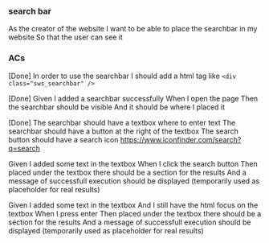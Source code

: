 ### search bar
As the creator of the website
I want to be able to place the searchbar in my website
So that the user can see it

### ACs
[Done]
In order to use the searchbar I should add a html tag like `<div class="sws_searchbar" />`

[Done]
Given I added a searchbar successfully
When I open the page
Then the searchbar should be visible
And it should be where I placed it

[Done]
The searchbar should have a textbox where to enter text
The searchbar should have a button at the right of the textbox
The search button should have a search icon
    https://www.iconfinder.com/search?q=search

Given I added some text in the textbox
When I click the search button
Then placed under the textbox there should be a section for the results
And a message of successfull execution should be displayed (temporarily used as placeholder for real results)

Given I added some text in the textbox
And I still have the html focus on the textbox
When I press enter
Then placed under the textbox there should be a section for the results
And a message of successfull execution should be displayed (temporarily used as placeholder for real results)